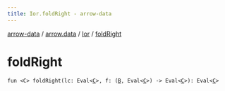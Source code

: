 ```yaml
---
title: Ior.foldRight - arrow-data
---
```


[arrow-data](../../index.html) / [arrow.data](../index.html) / [Ior](index.html) / [foldRight](./fold-right.html)

# foldRight

`fun <C> foldRight(lc: Eval<`[`C`](fold-right.html#C)`>, f: (`[`B`](index.html#B)`, Eval<`[`C`](fold-right.html#C)`>) -> Eval<`[`C`](fold-right.html#C)`>): Eval<`[`C`](fold-right.html#C)`>`